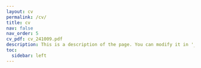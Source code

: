 ```yaml
---
layout: cv
permalink: /cv/
title: cv
nav: false
nav_order: 5
cv_pdf: cv_241009.pdf
description: This is a description of the page. You can modify it in '_pages/cv.md'. You can also change or remove the top pdf download button.
toc:
  sidebar: left
---
```

